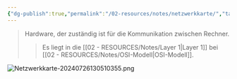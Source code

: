 ```yaml
---
{"dg-publish":true,"permalink":"/02-resources/notes/netzwerkkarte/","tags":["informatik/netzwerk","informatik/hardware"],"noteIcon":"","updated":"2025-09-10T17:00:11.672+02:00"}
---
```


> Hardware, der zuständig ist für die Kommunikation zwischen Rechner.
> > Es liegt in die [[02 - RESOURCES/Notes/Layer 1\|Layer 1]] bei [[02 - RESOURCES/Notes/OSI-Modell\|OSI-Modell]].

![Netzwerkkarte-20240726130510355.png](/img/user/02%20-%20RESOURCES/Files/IMG/Netzwerkkarte-20240726130510355.png)